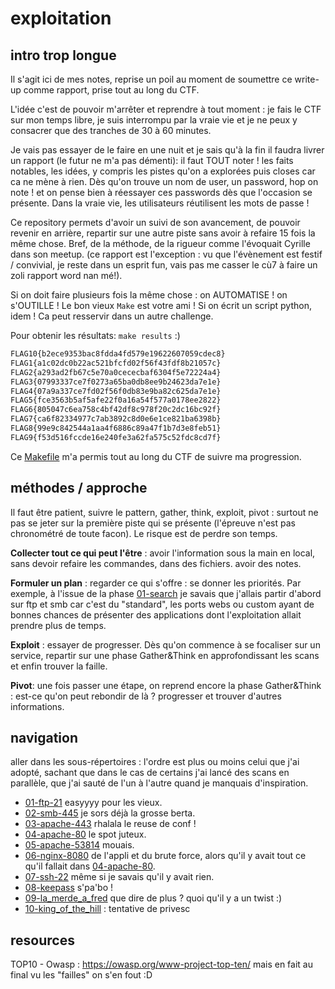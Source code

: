# exploitation

## intro trop longue

Il s'agit ici de mes notes, reprise un poil au moment de soumettre ce write-up comme rapport, prise tout au long du CTF.

L'idée c'est de pouvoir m'arrêter et reprendre à tout moment : je fais le CTF sur mon temps libre, je suis interrompu par la vraie vie et je ne peux y consacrer que des tranches de 30 à 60 minutes.

Je vais pas essayer de le faire en une nuit et je sais qu'à la fin il faudra livrer un rapport (le futur ne m'a pas démenti): il faut TOUT noter ! les faits notables, les idées, y compris les pistes qu'on a explorées puis closes car ca ne mène à rien. Dès qu'on trouve un nom de user, un password, hop on note ! et on pense bien à réessayer ces passwords dès que l'occasion se présente. Dans la vraie vie, les utilisateurs réutilisent les mots de passe !

Ce repository permets d'avoir un suivi de son avancement, de pouvoir revenir en arrière, repartir sur une autre piste sans avoir à refaire 15 fois la même chose. Bref, de la méthode, de la rigueur comme l'évoquait Cyrille dans son meetup. (ce rapport est l'exception : vu que l'évènement est festif / convivial, je reste dans un esprit fun, vais pas me casser le cù7 à faire un zoli rapport word nan mé!).

Si on doit faire plusieurs fois la même chose : on AUTOMATISE ! on s'OUTILLE ! Le bon vieux `Make` est votre ami ! Si on écrit un script python, idem ! Ca peut resservir dans un autre challenge.

Pour obtenir les résultats: `make results` :)
```sh
FLAG10{b2ece9353bac8fdda4fd579e19622607059cdec8}
FLAG1{a1c02dc0b22ac521bfcfd02f56f43fdf8b21057c}
FLAG2{a293ad2fb67c5e70a0cececbaf6304f5e72224a4}
FLAG3{07993337ce7f0273a65ba0db8ee9b24623da7e1e}
FLAG4{07a9a337ce7fd02f56f0db83e9ba82c625da7e1e}
FLAG5{fce3563b5af5afe22f0a16a54f577a0178ee2822}
FLAG6{805047c6ea758c4bf42df8c978f20c2dc16bc92f}
FLAG7{ca6f82334977c7ab3892c8d0e6e1ce821ba6398b}
FLAG8{99e9c842544a1aa4f6886c89a47f1b7d3e8feb51}
FLAG9{f53d516fccde16e240fe3a62fa575c52fdc8cd7f}
```

Ce [Makefile](./Makefile) m'a permis tout au long du CTF de suivre ma progression.

## méthodes / approche

Il faut être patient, suivre le pattern, gather, think, exploit, pivot : surtout ne pas se jeter sur la première piste qui se présente (l'épreuve n'est pas chronométré de toute facon). Le risque est de perdre son temps.

**Collecter tout ce qui peut l'être** : avoir l'information sous la main en local, sans devoir refaire les commandes, dans des fichiers. avoir des notes.

**Formuler un plan** : regarder ce qui s'offre : se donner les priorités. Par exemple, à l'issue de la phase [01-search](../01-search/) je savais que j'allais partir d'abord sur ftp et smb car c'est du "standard", les ports webs ou custom ayant de bonnes chances de présenter des applications dont l'exploitation allait prendre plus de temps.

**Exploit** : essayer de progresser. Dès qu'on commence à se focaliser sur un service, repartir sur une phase Gather&Think en approfondissant les scans et enfin trouver la faille.

**Pivot**: une fois passer une étape, on reprend encore la phase Gather&Think : est-ce qu'on peut rebondir de là ? progresser et trouver d'autres informations.

## navigation

aller dans les sous-répertoires : l'ordre est plus ou moins celui que j'ai adopté, sachant que dans le cas de certains j'ai lancé des scans en parallèle, que j'ai sauté de l'un à l'autre quand je manquais d'inspiration.

- [01-ftp-21](./01-ftp-21/) easyyyy pour les vieux.
- [02-smb-445](./02-smb-445/) je sors déjà la grosse berta.
- [03-apache-443](./03-apache-443/) rhalala le reuse de conf !
- [04-apache-80](./04-apache-80/) le spot juteux.
- [05-apache-53814](./05-apache-53814/) mouais.
- [06-nginx-8080](./06-nginx-8080/) de l'appli et du brute force, alors qu'il y avait tout ce qu'il fallait dans [04-apache-80](./04-apache-80/).
- [07-ssh-22](./07-ssh-22/) même si je savais qu'il y avait rien.
- [08-keepass](./08-keepass/) s'pa'bo !
- [09-la_merde_a_fred](./09-la_merde_a_fred/) que dire de plus ? quoi qu'il y a un twist :)
- [10-king_of_the_hill](./10-king_of_the_hill/) : tentative de privesc


## resources

TOP10 - Owasp : https://owasp.org/www-project-top-ten/ mais en fait au final vu les "failles" on s'en fout :D
